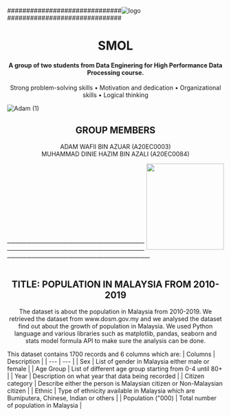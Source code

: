 ##############################![logo](https://user-images.githubusercontent.com/120595244/209935225-aafa25dc-e41f-44b6-963b-cc26f05dad4c.png)
##############################

<h1 align="center">
  SMOL
  <br>
</h1>


<h4 align="center">A group of two students from Data Enginering for High Performance Data Processing course</a>.</h4>

<p align="center">
  <a>Strong problem-solving skills</a> •
  <a>Motivation and dedication</a> •
  <a>Organizational skills</a> •
  <a>Logical thinking</a>
</p>

![Adam (1)](https://user-images.githubusercontent.com/120595244/209939515-6d567aed-4a71-4150-9830-3e288542beca.jpg)
<h2 align="center">
  GROUP MEMBERS
  <br>
</h2>
<p align="center">
  ADAM WAFII BIN AZUAR (A20EC0003)
  <br>
  MUHAMMAD DINIE HAZIM BIN AZALI (A20EC0084)
</p>
<img align="right" width="180" height="200" src="https://media-exp1.licdn.com/dms/image/C5603AQE11--OSZp_ew/profile-displayphoto-shrink_200_200/0/1668077297959?e=1675900800&v=beta&t=Flu9EVBf_13ZJkioBuuxBElNcTxYQPZFtImDwOtwXLA">
<br>
<br>
<br>
<br>
<br>
<br>
<br>
<br>
<br>
<br>
________________________________________________________________________________________________________________________________________________________
<br>
<br>
<h2 align="center">
  TITLE: POPULATION IN MALAYSIA FROM 2010-2019<br>
</h2>
<p align="center">
  The dataset is about the population in Malaysia from 2010-2019. We retrieved the dataset from www.dosm.gov.my and we analysed the dataset find out about the growth of population in Malaysia. We used Python language and various libraries such as matplotlib, pandas, seaborn and stats model formula API to make sure the analysis can be done.<br>
</p>

This dataset contains 1700 records and 6 columns which are:
| Columns | Description |
| --- | --- |
| Sex | List of gender in Malaysia either male or female |
| Age Group | List of different age group starting from 0-4 until 80+ |
| Year | Description on what year that data being recorded |
| Citizen category | Describe either the person is Malaysian citizen or Non-Malaysian citizen |
| Ethnic | Type of ethnicity available in Malaysia which are Bumiputera, Chinese, Indian or others |
| Population ("000) | Total number of population in Malaysia |
